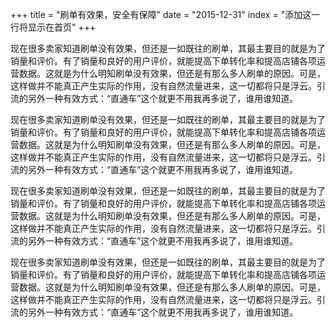 +++
title = "刷单有效果，安全有保障"
date = "2015-12-31"
index = "添加这一行将显示在首页"
+++

现在很多卖家知道刷单没有效果，但还是一如既往的刷单，其最主要目的就是为了销量和评价。有了销量和良好的用户评价，就能提高下单转化率和提高店铺各项运营数据。这就是为什么明知刷单没有效果，但还是有那么多人刷单的原因。可是，这样做并不能真正产生实际的作用，没有自然流量进来，这一切都将只是浮云。引流的另外一种有效方式：“直通车”这个就更不用我再多说了，谁用谁知道。

现在很多卖家知道刷单没有效果，但还是一如既往的刷单，其最主要目的就是为了销量和评价。有了销量和良好的用户评价，就能提高下单转化率和提高店铺各项运营数据。这就是为什么明知刷单没有效果，但还是有那么多人刷单的原因。可是，这样做并不能真正产生实际的作用，没有自然流量进来，这一切都将只是浮云。引流的另外一种有效方式：“直通车”这个就更不用我再多说了，谁用谁知道。

现在很多卖家知道刷单没有效果，但还是一如既往的刷单，其最主要目的就是为了销量和评价。有了销量和良好的用户评价，就能提高下单转化率和提高店铺各项运营数据。这就是为什么明知刷单没有效果，但还是有那么多人刷单的原因。可是，这样做并不能真正产生实际的作用，没有自然流量进来，这一切都将只是浮云。引流的另外一种有效方式：“直通车”这个就更不用我再多说了，谁用谁知道。

现在很多卖家知道刷单没有效果，但还是一如既往的刷单，其最主要目的就是为了销量和评价。有了销量和良好的用户评价，就能提高下单转化率和提高店铺各项运营数据。这就是为什么明知刷单没有效果，但还是有那么多人刷单的原因。可是，这样做并不能真正产生实际的作用，没有自然流量进来，这一切都将只是浮云。引流的另外一种有效方式：“直通车”这个就更不用我再多说了，谁用谁知道。